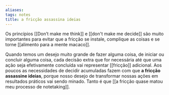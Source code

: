 ```yaml
---
aliases: 
tags: notes
title: a fricção assassina ideias
---
```


Os princípios [[Don’t make me think]] e [[don't make me decide]] são muito importantes para evitar que a fricção se instale, complique as coisas e se torne [[alimento para a mente macaco]].

Quando temos um desejo muito grande de fazer alguma coisa, de iniciar ou concluir alguma coisa, cada decisão extra que for necessária até que uma ação seja efetivamente concluída vai representar [[fricção]]  adicional. Aos poucos as necessidades de decidir acumuladas fazem com que **a fricção assassine ideias**, porque nosso desejo de transformar nossas ações em resultados práticos vai sendo minado. Tanto é que [[a fricção quase matou meu processo de notetaking]].